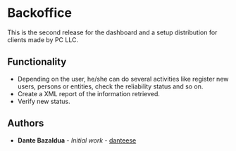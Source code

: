 # Backoffice

This is the second release for the dashboard and a setup distribution for clients made by PC LLC.

## Functionality

* Depending on the user, he/she can do several activities like register new users, persons or entities, check the reliability status and so on.
* Create a XML report of the information retrieved.
* Verify new status.

## Authors

* **Dante Bazaldua** - *Initial work* - [danteese](https://github.com/danteese)
